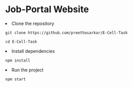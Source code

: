 # Job-Portal Website

<li>Clone the repository 

`git clone https://github.com/preethasarkar/E-Cell-Task`

`cd E-Cell-Task`
</li>
<li>Install dependencies

`npm install`

</li>
<li>Run the project

`npm start`
</li>

